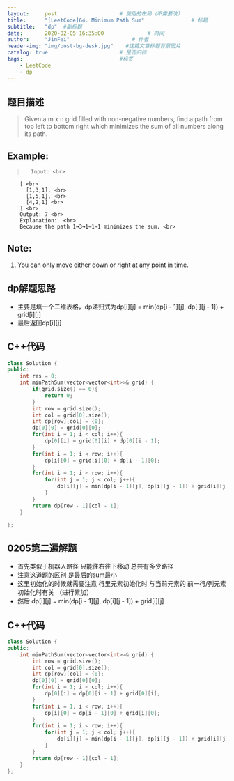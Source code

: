 ```yaml
---
layout:     post                    # 使用的布局（不需要改） 
title:      "[LeetCode]64. Minimum Path Sum"               # 标题  
subtitle:   "dp"  #副标题 
date:       2020-02-05 16:35:00              # 时间 
author:     "JinFei"                    # 作者 
header-img: "img/post-bg-desk.jpg"    #这篇文章标题背景图片 
catalog: true                       # 是否归档 
tags:                               #标签     
    - LeetCode 
    - dp
---
```


## 题目描述
> Given a m x n grid filled with non-negative numbers, find a path from top left to bottom right which minimizes the sum of all numbers along its path.

## Example:
 
>       Input: <br>
        [ <br>
          [1,3,1], <br>
          [1,5,1], <br>
          [4,2,1] <br>
        ] <br>
        Output: 7 <br>
        Explanation:  <br>
        Because the path 1→3→1→1→1 minimizes the sum. <br>

## Note:
1. You can only move either down or right at any point in time.

## dp解题思路

- 主要是填一个二维表格，dp递归式为dp[i][j] = min(dp[i - 1][j], dp[i][j - 1]) + grid[i][j]
- 最后返回dp[i][j]

## C++代码
```C++
class Solution {
public:
    int res = 0;
    int minPathSum(vector<vector<int>>& grid) {
        if(grid.size() == 0){
            return 0;
        }
        int row = grid.size();
        int col = grid[0].size();
        int dp[row][col] = {0};
        dp[0][0] = grid[0][0];
        for(int i = 1; i < col; i++){
            dp[0][i] = grid[0][i] + dp[0][i - 1];
        }
        for(int i = 1; i < row; i++){
            dp[i][0] = grid[i][0] + dp[i - 1][0];
        }
        for(int i = 1; i < row; i++){
            for(int j = 1; j < col; j++){
                dp[i][j] = min(dp[i - 1][j], dp[i][j - 1]) + grid[i][j];
            }
        }
        return dp[row - 1][col - 1];
    }

};
```

## 0205第二遍解题
- 首先类似于机器人路径 只能往右往下移动 总共有多少路径
- 注意这道题的区别 是最后的sum最小 
- 这里初始化的时候就需要注意 行里元素初始化时 与当前元素的 前一行/列元素初始化时有关 （进行累加）
- 然后 dp[i][j] = min(dp[i - 1][j], dp[i][j - 1]) + grid[i][j]

## C++代码
```C++
class Solution {
public:
    int minPathSum(vector<vector<int>>& grid) {
        int row = grid.size();
        int col = grid[0].size();
        int dp[row][col] = {0};
        dp[0][0] = grid[0][0];
        for(int i = 1; i < col; i++){
            dp[0][i] = dp[0][i - 1] + grid[0][i];
        }
        for(int i = 1; i < row; i++){
            dp[i][0] = dp[i - 1][0] + grid[i][0];
        }
        for(int i = 1; i < row; i++){
            for(int j = 1; j < col; j++){
                dp[i][j] = min(dp[i - 1][j], dp[i][j - 1]) + grid[i][j];
            }
        }
        return dp[row - 1][col - 1];
    }
};
```


